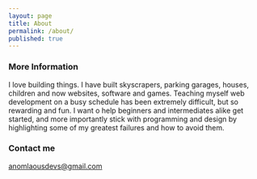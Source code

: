 ```yaml
---
layout: page
title: About
permalink: /about/
published: true
---
```




### More Information

I love building things. I have built skyscrapers, parking garages, houses, children and now websites, software and games. Teaching myself web development on a busy schedule has been extremely difficult, but so rewarding and fun. I want o help beginners and intermediates alike get started, and more importantly stick with programming and design by highlighting some of my greatest failures and how to avoid them. 

### Contact me

[anomlaousdevs@gmail.com](mailto:anomalousdevs@gmail.com@)